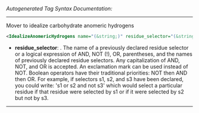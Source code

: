 <!-- THIS IS AN AUTOGENERATED FILE: Don't edit it directly, instead change the schema definition in the code itself. -->

_Autogenerated Tag Syntax Documentation:_

---
Mover to idealize carbohydrate anomeric hydrogens

```xml
<IdealizeAnomericHydrogens name="(&string;)" residue_selector="(&string;)" />
```

-   **residue_selector**: . The name of a previously declared residue selector or a logical expression of AND, NOT (!), OR, parentheses, and the names of previously declared residue selectors. Any capitalization of AND, NOT, and OR is accepted. An exclamation mark can be used instead of NOT. Boolean operators have their traditional priorities: NOT then AND then OR. For example, if selectors s1, s2, and s3 have been declared, you could write: 's1 or s2 and not s3' which would select a particular residue if that residue were selected by s1 or if it were selected by s2 but not by s3.

---
